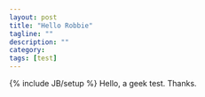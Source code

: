 ```yaml
---
layout: post
title: "Hello Robbie"
tagline: ""
description: ""
category: 
tags: [test]
---
```

{% include JB/setup %}
Hello, a geek test. Thanks.
